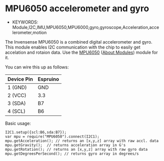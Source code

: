  <!--- Copyright (c) 2014 Lars Toft Jacobsen. See the file LICENSE for copying permission. -->
MPU6050 accelerometer and gyro
==========================

* KEYWORDS: Module,I2C,IMU,MPU6050,MPU6000,gyro,gyroscope,Acceleration,accelerometer,motion

The Invensense MPU6050 is a combined digital accelerometer and gyro. This module enables I2C communication with the chip to easily get accelation and rotaion data. Use the [MPU6050](/modules/MPU6050.js) ([About Modules](/Modules)) module for it.

You can wire this up as follows:

| Device Pin | Espruino |
| ---------- | -------- |
| 1 (GND)    | GND      |
| 2 (VCC)    | 3.3      |
| 3 (SDA)    | B7       |
| 4 (SCL)    | B6       |

Basic usage:

```
I2C1.setup({scl:B6,sda:B7});
var mpu = require("MPU6050").connect(I2C1);
mpu.getAcceleration(); // returns an [x,y,z] array with raw accl. data
mpu.getGravity();  // returns acceleration array in G's
mpu.getRotation(); // returns an [x,y,z] array with raw gyro data
mpu.getDegreesPerSecond(); // returns gyro array in degrees/s
```
